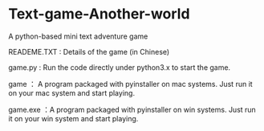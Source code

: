 # Text-game-Another-world
A python-based mini text adventure game

READEME.TXT : Details of the game (in Chinese) 

game.py : Run the code directly under python3.x to start the game.

game ： A program packaged with pyinstaller on mac systems. Just run it on your mac system and start playing.

game.exe ：A program packaged with pyinstaller on win systems. Just run it on your win system and start playing.
